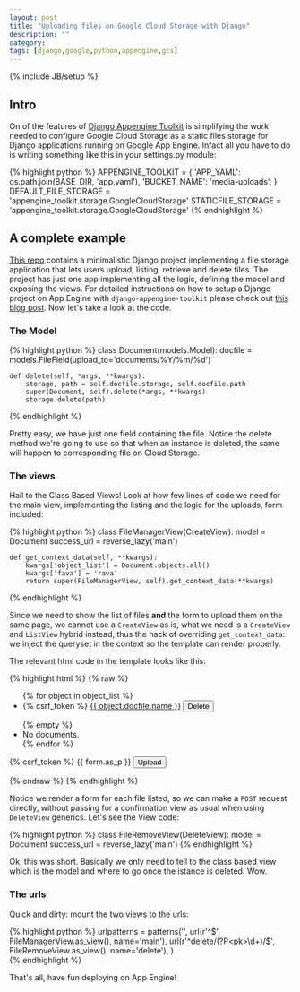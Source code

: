 ```yaml
---
layout: post
title: "Uploading files on Google Cloud Storage with Django"
description: ""
category: 
tags: [django,google,python,appengine,gcs]
---
```

{% include JB/setup %}

## Intro

On of the features of [Django Appengine Toolkit](https://github.com/masci/django-appengine-toolkit) is simplifying 
the work needed to configure Google Cloud Storage as a static files storage for Django applications running on 
Google App Engine. Infact all you have to do is writing something like this in your settings.py module:

{% highlight python %}
APPENGINE_TOOLKIT = {
    'APP_YAML': os.path.join(BASE_DIR, 'app.yaml'),
    'BUCKET_NAME': 'media-uploads',
}
DEFAULT_FILE_STORAGE = 'appengine_toolkit.storage.GoogleCloudStorage'
STATICFILE_STORAGE = 'appengine_toolkit.storage.GoogleCloudStorage'
{% endhighlight %}

## A complete example

[This repo](https://github.com/masci/django_cloudstorage_example) contains a minimalistic Django project
implementing a file storage application that lets users upload, listing, retrieve and delete files. The project has just
one app implementing all the logic, defining the model and exposing the views. For detailed instructions on how to
setup a Django project on App Engine with `django-appengine-toolkit` please check out 
[this blog post](http://dev.pippi.im/2014/02/10/create-a-blog-in-minutes-on-app-engine-with-django/). 
Now let's take a look at the code.

### The Model

{% highlight python %}
class Document(models.Model):
    docfile = models.FileField(upload_to='documents/%Y/%m/%d')

    def delete(self, *args, **kwargs):
        storage, path = self.docfile.storage, self.docfile.path
        super(Document, self).delete(*args, **kwargs)
        storage.delete(path)
{% endhighlight %}

Pretty easy, we have just one field containing the file. Notice the delete method we're going to use so that
when an instance is deleted, the same will happen to corresponding file on Cloud Storage.

### The views

Hail to the Class Based Views! Look at how few lines of code we need for the main view, implementing the listing and
the logic for the uploads, form included:

{% highlight python %}
class FileManagerView(CreateView):
    model = Document
    success_url = reverse_lazy('main')

    def get_context_data(self, **kwargs):
        kwargs['object_list'] = Document.objects.all()
        kwargs['fava'] = 'rava'
        return super(FileManagerView, self).get_context_data(**kwargs)
{% endhighlight %}

Since we need to show the list of files **and** the form to upload them on the same page, we cannot use a `CreateView` as is,
what we need is a `CreateView` and `ListView` hybrid instead, thus the hack of overriding `get_context_data`: we inject the queryset 
in the context so the template can render properly.

The relevant html code in the template looks like this:

{% highlight html %}
{% raw %}
<ul>
{% for object in object_list %}
  <li>
    <form action="{% url 'delete' object.id %}" method="post">{% csrf_token %}
      <a href="{{ object.docfile.url }}">{{ object.docfile.name }}</a>
      <input type="submit" value="Delete" />
    </form>
  </li>
{% empty %}
  <li>No documents.</li>
{% endfor %}
</ul>

<form  enctype="multipart/form-data" action="" method="post">{% csrf_token %}
    {{ form.as_p }}
    <input type="submit" value="Upload" />
</form>
{% endraw %}
{% endhighlight %}

Notice we render a form for each file listed, so we can make a `POST` request directly, without passing for a confirmation view
as usual when using `DeleteView` generics. Let's see the View code:

{% highlight python %}
class FileRemoveView(DeleteView):
    model = Document
    success_url = reverse_lazy('main')
{% endhighlight %}

Ok, this was short. Basically we only need to tell to the class based view which is the model and where to go once the istance
is deleted. Wow.

### The urls

Quick and dirty: mount the two views to the urls:

{% highlight python %}
urlpatterns = patterns('',
    url(r'^$', FileManagerView.as_view(), name='main'),
    url(r'^delete/(?P<pk>\d+)/$', FileRemoveView.as_view(), name='delete'),
)   
{% endhighlight %}

That's all, have fun deploying on App Engine!

